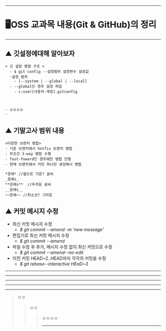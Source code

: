 * * *
# 🖥OSS 교과목 내용(Git & GitHub)의 정리
* * *
## ▲ 깃설정에대해 알아보자
```
< 깃 설정 명령 구조 >
  - $ git config --설정범위 설정변수 설정값
  -설정 범위
    - [--system | --global | --local]
  - --global인 경우 설정 파일
    - c:user[사용자-계정].gitconfig



- ㄹㄹㄹㄹ
- 

```
## ▲ 기말고사 범위 내용
```
<다양한 브랜치 병합>
- 기준 브랜치에서 hotfix 브랜치 병합
- 무조건 3-way 병합 수행
- fast-foward인 경우에만 병합 진행
- 현재 브랜치에서 커밋 하나만 생성해서 병합

*응애* //옆으로 기운? 글씨
_응애s_
**응애s**  //두꺼운 글씨
__응애s__ 
~~응애~~ //취소선? 그어짐
```
## ▲ 커밋 메시지 수정

- 최신 커밋 메시지 수정
  - *$ git commit --amend -m 'new message'*
- 편집기로 최신 커밋 메시지 수정
  - *$ git commit --amend*
- 파일 수정 후 추가, 메시지 수정 없이 최신 커밋으로 수정
  - *$ git commit --amend--no-edit*
- 이전 커밋 HEAD~2..HEAD까지 각각의 커밋을 수정
  - *$ git rebase--interactive HEaD~3*

* * *
***
*****
- - -
---


>ㅇㅇ
>>ㅇㅇ
>>>ㅇㅇㅇㅇ
>>>
>>>* * *
>>
>>


